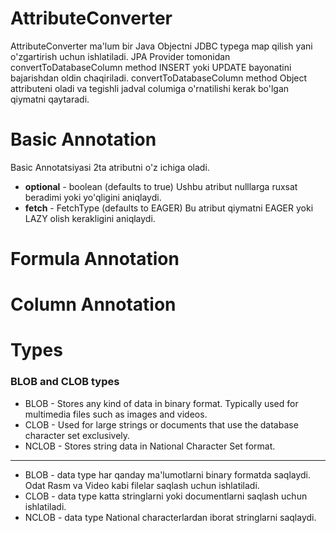 # AttributeConverter

AttributeConverter ma'lum bir Java Objectni JDBC typega map qilish yani o'zgartirish uchun ishlatiladi.
JPA Provider tomonidan convertToDatabaseColumn method INSERT yoki UPDATE bayonatini bajarishdan oldin chaqiriladi.
convertToDatabaseColumn method Object attributeni oladi va tegishli jadval columiga o'rnatilishi kerak bo'lgan qiymatni qaytaradi. 

# Basic Annotation

Basic Annotatsiyasi 2ta atributni o'z ichiga oladi.

- <strong>optional</strong> - boolean (defaults to true)
Ushbu atribut nulllarga ruxsat beradimi yoki yo'qligini aniqlaydi.
- <strong>fetch</strong> - FetchType (defaults to EAGER)
Bu atribut qiymatni EAGER yoki LAZY olish kerakligini aniqlaydi.

# Formula Annotation

# Column Annotation

# Types

### BLOB and CLOB types

+ BLOB - Stores any kind of data in binary format. Typically used for multimedia files such as images and videos.
+ CLOB - Used for large strings or documents that use the database character set exclusively.
+ NCLOB - Stores string data in National Character Set format.

<hr/>

+ BLOB - data type har qanday ma'lumotlarni binary formatda saqlaydi. Odat Rasm va Video kabi filelar saqlash uchun ishlatiladi.
+ CLOB - data type katta stringlarni yoki documentlarni saqlash uchun ishlatiladi.
+ NCLOB - data type National characterlardan iborat stringlarni saqlaydi.